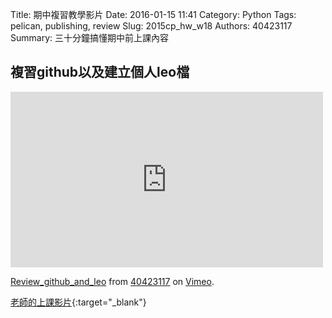 Title: 期中複習教學影片
Date: 2016-01-15 11:41
Category: Python
Tags: pelican, publishing, review
Slug: 2015cp_hw_w18
Authors: 40423117
Summary: 三十分鐘搞懂期中前上課內容
                    
複習github以及建立個人leo檔                
------------

<iframe src="https://player.vimeo.com/video/152386961" width="500" height="281" frameborder="0" webkitallowfullscreen mozallowfullscreen allowfullscreen></iframe> <p><a href="https://vimeo.com/152386961">Review_github_and_leo</a> from <a href="https://vimeo.com/user44960495">40423117</a> on <a href="https://vimeo.com">Vimeo</a>.</p>
                            
            
[老師的上課影片](http://chiamingyen.github.io/kmolab/blog/2015-fall-cp-part-1){:target="_blank"}
